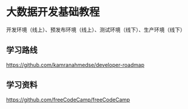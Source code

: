 # 大数据开发基础教程


开发环境（线上）、预发布环境（线上）、测试环境（线下）、生产环境（线下）


## 学习路线

https://github.com/kamranahmedse/developer-roadmap


## 学习资料

https://github.com/freeCodeCamp/freeCodeCamp

